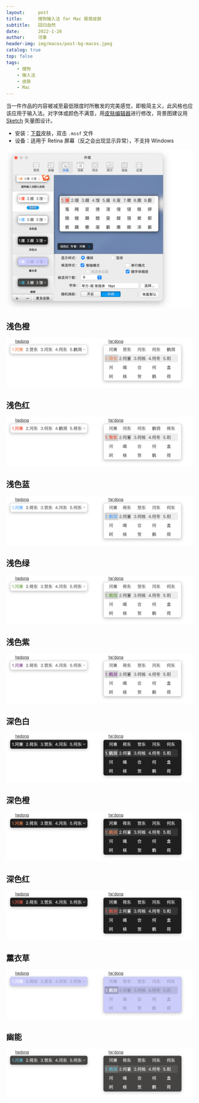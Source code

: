 ```yaml
---
layout:     post
title:      搜狗输入法 for Mac 极简皮肤
subtitle:   回归自然
date:       2022-1-26
author:     河東
header-img: img/macos/post-bg-macos.jpeg
catalog: true
top: false
tags:
    - 搜狗
    - 输入法
    - 皮肤
    - Mac
---
```


当一件作品的内容被减至最低限度时所散发的完美感觉，即极简主义，此风格也应该应用于输入法。对字体或颜色不满意，用[皮肤编辑器](https://pinyin.sogou.com/mac/skineditor.php)进行修改，背景图建议用 [Sketch](https://www.sketch.com/) 矢量图设计。
 
* 安装：[下载](https://github.com/ssnhd/sogou-skin/archive/refs/heads/main.zip)皮肤，双击 `.mssf` 文件
* 设备：适用于 Retina 屏幕（反之会出现显示异常），不支持 Windows

![](/img/sogou/01.png)

## 浅色橙

![](/img/sogou/浅色橙.png)

## 浅色红

![](/img/sogou/浅色红.png)

## 浅色蓝

![](/img/sogou/浅色蓝.png)

## 浅色绿
![](/img/sogou/浅色绿.png)

## 浅色紫
![](/img/sogou/浅色紫.png)

## 深色白
![](/img/sogou/深色白.png)

## 深色橙
![](/img/sogou/深色橙.png)

## 深色红
![](/img/sogou/深色红.png)

## 薰衣草

![](/img/sogou/薰衣草.png)

## 幽能
![](/img/sogou/幽能.png)